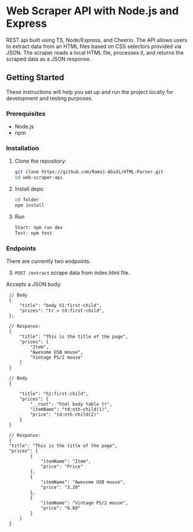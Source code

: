 # Web Scraper API with Node.js and Express

REST api built using TS, Node/Express, and Cheerio. The API allows users to extract data from an HTML files based on CSS selectors provided via JSON. The scraper reads a local HTML file, processes it, and returns the scraped data as a JSON response.

## Getting Started

These instructions will help you set up and run the project locally for development and testing purposes.

### Prerequisites

-   Node.js
-   npm

### Installation

1. Clone the repository:

    ```bash
    git clone https://github.com/Ramzi-Abidi/HTML-Parser.git
    cd web-scraper-api
    ```

2. Install deps:

    ```bash
    cd folder
    npm install
    ```

3. Run
    ```bash
    Start: npm run dev
    Test: npm test
    ```

### Endpoints

There are currently two endpoints.

3. `POST /extract` scrape data from index.html file.

Accepts a JSON body:
   ```jsonc
    // Body
    {
        "title": "body h1:first-child",
        "prices": "tr > td:first-child",
    };

    // Response:
    {
        "title": "This is the title of the page",
        "prices": [
            "Item",
            "Awesome USB mouse",
            "Vintage PS/2 mouse"
        ]
    }
   ```

   ```jsonc
    // Body
    {

        "title": "h1:first-child",
        "prices": {
            "__root": "html body table tr",
            "itemName": "td:nth-child(1)",
            "price": "td:nth-child(2)"
        }
    }

    // Response:
    {
    "title": "This is the title of the page",
    "prices": [
            {
                "itemName": "Item",
                "price": "Price"
            },
            {
                "itemName": "Awesome USB mouse",
                "price": "3.20"
            },
            {
                "itemName": "Vintage PS/2 mouse",
                "price": "6.60"
            }
        ]
    }
   ```
